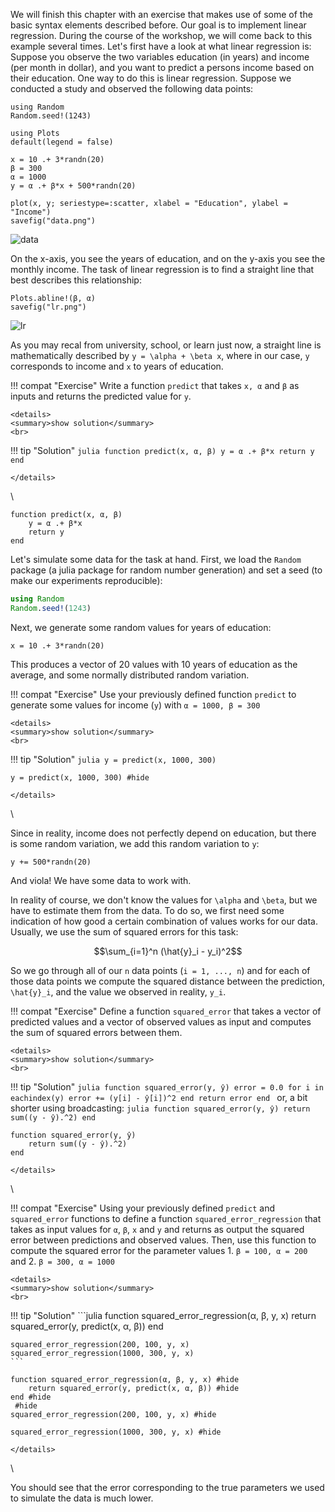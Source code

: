We will finish this chapter with an exercise that makes use of some of the basic syntax elements described before.
Our goal is to implement linear regression.
During the course of the workshop, we will come back to this example several times.
Let's first have a look at what linear regression is:
Suppose you observe the two variables education (in years) and income (per month in dollar), and you want to predict a persons income based on their education. One way to do this is linear regression. Suppose we conducted a study and observed the following data points:

```@setup linreg
using Random
Random.seed!(1243)

using Plots
default(legend = false)

x = 10 .+ 3*randn(20)
β = 300
α = 1000
y = α .+ β*x + 500*randn(20)

plot(x, y; seriestype=:scatter, xlabel = "Education", ylabel = "Income")
savefig("data.png")
```

![data](data.png)

On the x-axis, you see the years of education, and on the y-axis you see the monthly income. The task of linear regression is to find a straight line that best describes this relationship:

```@setup linreg
Plots.abline!(β, α)
savefig("lr.png")
```

![lr](lr.png)

As you may recal from university, school, or learn just now, a straight line is mathematically described by ``y = \alpha + \beta x``, where in our case, ``y`` corresponds to income and ``x`` to years of education.

!!! compat "Exercise"
    Write a function `predict` that takes `x, α` and `β` as inputs and returns the predicted value for `y`.

```@raw html
<details>
<summary>show solution</summary>
<br>
```
!!! tip "Solution"
    ```julia
    function predict(x, α, β)
        y = α .+ β*x
        return y
    end
    ```
```@raw html
</details>
```
\

```@setup linreg
function predict(x, α, β)
    y = α .+ β*x
    return y
end
```

Let's simulate some data for the task at hand. First, we load the `Random` package (a julia package for random number generation) and set a seed (to make our experiments reproducible):

```julia
using Random
Random.seed!(1243)
```

Next, we generate some random values for years of education:

```@example linreg
x = 10 .+ 3*randn(20)
```

This produces a vector of 20 values with 10 years of education as the average, and some normally distributed random variation.

!!! compat "Exercise"
    Use your previously defined function `predict` to generate some values for income (`y`) with `α = 1000, β = 300`

```@raw html
<details>
<summary>show solution</summary>
<br>
```
!!! tip "Solution"
    ```julia
    y = predict(x, 1000, 300)
    ```
```@example linreg
y = predict(x, 1000, 300) #hide
```
```@raw html
</details>
```
\

Since in reality, income does not perfectly depend on education, but there is some random variation, we add this random variation to `y`:

```@example linreg
y += 500*randn(20)
```

And viola! We have some data to work with.

In reality of course, we don't know the values for ``\alpha`` and ``\beta``, but we have to estimate them from the data. To do so, we first need some indication of how good a certain combination of values works for our data. Usually, we use the sum of squared errors for this task:

```math
\sum_{i=1}^n (\hat{y}_i - y_i)^2
```

So we go through all of our `n` data points (`i = 1, ..., n`) and for each of those data points we compute the squared distance between the prediction, ``\hat{y}_i``, and the value we observed in reality, ``y_i``.

!!! compat "Exercise"
    Define a function `squared_error` that takes a vector of predicted values and a vector of observed values as input and computes the sum of squared errors between them.

```@raw html
<details>
<summary>show solution</summary>
<br>
```
!!! tip "Solution"
    ```julia
    function squared_error(y, ŷ)
        error = 0.0
        for i in eachindex(y)
            error += (y[i] - ŷ[i])^2
        end
        return error
    end
    ```
    or, a bit shorter using broadcasting:
    ```julia
    function squared_error(y, ŷ)
        return sum((y - ŷ).^2)
    end
    ```
```@setup linreg
function squared_error(y, ŷ)
    return sum((y - ŷ).^2)
end
```
```@raw html
</details>
```
\

!!! compat "Exercise"
    Using your previously defined `predict` and `squared_error` functions to define a function `squared_error_regression` that takes as input values for `α`, `β`, `x` and `y` and returns as output the squared error between predictions and observed values. Then, use this function to compute the squared error for the parameter values 1. `β = 100, α = 200` and 2. `β = 300, α = 1000`

```@raw html
<details>
<summary>show solution</summary>
<br>
```
!!! tip "Solution"
    ```julia
    function squared_error_regression(α, β, y, x)
        return squared_error(y, predict(x, α, β))
    end

    squared_error_regression(200, 100, y, x)
    squared_error_regression(1000, 300, y, x)
    ```
```@example linreg
function squared_error_regression(α, β, y, x) #hide
    return squared_error(y, predict(x, α, β)) #hide
end #hide
 #hide
squared_error_regression(200, 100, y, x) #hide
```
```@example linreg
squared_error_regression(1000, 300, y, x) #hide
```
```@raw html
</details>
```
\

You should see that the error corresponding to the true parameters we used to simulate the data is much lower.